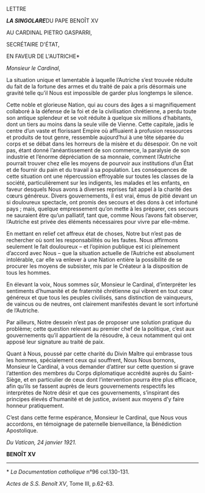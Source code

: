 LETTRE

***LA SINGOLARE***DU PAPE BENOÎT XV

AU CARDINAL PIETRO GASPARRI,

SECRÉTAIRE D'ÉTAT,

EN FAVEUR DE L'AUTRICHE\*

*Monsieur le Cardinal*,

La situation unique et lamentable à laquelle l’Autriche s’est trouvée réduite du fait de la fortune des armes et du traité de paix a pris désormais une gravité telle qu’il Nous est impossible de garder plus longtemps le silence.

Cette noble et glorieuse Nation, qui au cours des âges a si magnifiquement collaboré à la défense de la foi et de la civilisation chrétienne, a perdu toute son antique splendeur et se voit réduite à quelque six millions d’habitants, dont un tiers au moins dans la seule ville de Vienne. Cette capitale, jadis le centre d’un vaste et florissant Empire où affluaient à profusion ressources et produits de tout genre, ressemble aujourd’hui à une tête séparée du corps et se débat dans les horreurs de la misère et du désespoir. On ne voit pas, étant donné l’anéantissement de son commerce, la paralysie de son industrie et l’énorme dépréciation de sa monnaie, comment l’Autriche pourrait trouver chez elle les moyens de pourvoir aux institutions d’un État et de fournir du pain et du travail à sa population. Les conséquences de cette situation ont une répercussion effroyable sur toutes les classes de la société, particulièrement sur les indigents, les malades et les enfants, en faveur desquels Nous avons à diverses reprises fait appel à la charité des cœurs généreux. Divers gouvernements, il est vrai, émus de pitié devant un si douloureux spectacle, ont promis des secours et des dons à cet infortuné pays ; mais, quelque empressement qu’on mette à les préparer, ces secours ne sauraient être qu’un palliatif, tant que, comme Nous l’avons fait observer, l’Autriche est privée des éléments nécessaires pour vivre par elle-même.

En mettant en relief cet affreux état de choses, Notre but n’est pas de rechercher où sont les responsabilités ou les fautes. Nous affirmons seulement le fait douloureux – et l’opinion publique est ici pleinement d’accord avec Nous – que la situation actuelle de l’Autriche est absolument intolérable, car elle va enlever à une Nation entière la possibilité de se procurer les moyens de subsister, mis par le Créateur à la disposition de tous les hommes.

En élevant la voix, Nous sommes sûr, Monsieur le Cardinal, d’interpréter les sentiments d’humanité et de fraternité chrétienne qui vibrent en tout cœur généreux et que tous les peuples civilisés, sans distinction de vainqueurs, de vaincus ou de neutres, ont clairement manifestés devant le sort infortuné de l’Autriche.

Par ailleurs, Notre dessein n’est pas de proposer une solution pratique du problème; cette question relevant au premier chef de la politique, c’est aux gouvernements qu’il appartient de la résoudre, à ceux notamment qui ont apposé leur signature au traité de paix.

Quant à Nous, poussé par cette charité du Divin Maître qui embrasse tous les hommes, spécialement ceux qui souffrent, Nous Nous bornons, Monsieur le Cardinal, à vous demander d’attirer sur cette question si grave l’attention des membres du Corps diplomatique accrédité auprès du Saint-Siège, et en particulier de ceux dont l’intervention pourra être plus efficace, afin qu’ils se fassent auprès de leurs gouvernements respectifs les interprètes de Notre désir et que ces gouvernements, s’inspirant des principes élevés d’humanité et de justice, avisent aux moyens d’y faire honneur pratiquement.

C’est dans cette ferme espérance, Monsieur le Cardinal, que Nous vous accordons, en témoignage de paternelle bienveillance, la Bénédiction Apostolique.

*Du Vatican, 24 janvier 1921.*

**BENOÎT XV**

* * *

\* *La Documentation catholique* n°96 col.130-131.

*Actes de S.S. Benoît XV*, Tome III, p.62-63.